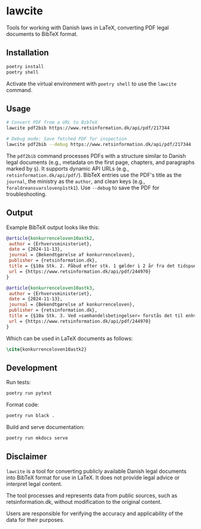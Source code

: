 # lawcite

Tools for working with Danish laws in LaTeX, converting PDF legal documents to BibTeX format.

## Installation

```bash
poetry install
poetry shell
```

Activate the virtual environment with `poetry shell` to use the `lawcite` command.

## Usage

```bash
# Convert PDF from a URL to BibTeX
lawcite pdf2bib https://www.retsinformation.dk/api/pdf/217344

# Debug mode: Save fetched PDF for inspection
lawcite pdf2bib --debug https://www.retsinformation.dk/api/pdf/217344
```

The `pdf2bib` command processes PDFs with a structure similar to Danish legal documents (e.g., metadata on the first page, chapters, and paragraphs marked by `§`). It supports dynamic API URLs (e.g., `retsinformation.dk/api/pdf/`). BibTeX entries use the PDF's title as the `journal`, the ministry as the `author`, and clean keys (e.g., `foraldreansvarslovenp1stk1`). Use `--debug` to save the PDF for troubleshooting.

## Output


Example BibTeX output looks like this:
```bibtex
@article{konkurrenceloven10astk2,
 author = {Erhvervsministeriet},
 date = {2024-11-13},
 journal = {Bekendtgørelse af konkurrenceloven},
 publisher = {retsinformation.dk},
 title = {§10a Stk. 2. Påbud efter stk. 1 gælder i 2 år fra det tidspunkt, hvor afgørelsen er endelig.},
 url = {https://www.retsinformation.dk/api/pdf/244970}
}

@article{konkurrenceloven10astk3,
 author = {Erhvervsministeriet},
 date = {2024-11-13},
 journal = {Bekendtgørelse af konkurrenceloven},
 publisher = {retsinformation.dk},
 title = {§10a Stk. 3. Ved »samhandelsbetingelser« forstås det til enhver tid gældende grundlag, hvorefter en virksom- hed generelt fastsætter sine priser, rabatter, markedsføringstilskud og gratisydelser samt vilkårene for, at virksomheden vil kunne yde disse økonomiske fordele over for sine handelspartnere.},
 url = {https://www.retsinformation.dk/api/pdf/244970}
}

```

Which can be used in LaTeX documents as follows:
```latex
\cite{konkurrenceloven10astk2}
```



## Development

Run tests:
```bash
poetry run pytest
```

Format code:
```bash
poetry run black .
```

Build and serve documentation:
```bash
poetry run mkdocs serve
```




## Disclaimer

`lawcite` is a tool for converting publicly available Danish legal documents into BibTeX format for use in LaTeX. It does not provide legal advice or interpret legal content. 

The tool processes and represents data from public sources, such as retsinformation.dk, without modification to the original content. 

Users are responsible for verifying the accuracy and applicability of the data for their purposes.